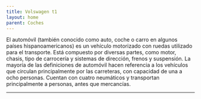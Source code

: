 ```yaml
---
title: Volswagen t1
layout: home
parent: Coches
---
```

El automóvil (también conocido como auto, coche o carro en algunos países hispanoamericanos) es un vehículo motorizado con ruedas utilizado para el transporte. Está compuesto por diversas partes, como motor, chasis, tipo de carrocería y sistemas de dirección, frenos y suspensión. La mayoría de las definiciones de automóvil hacen referencia a los vehículos que circulan principalmente por las carreteras, con capacidad de una a ocho personas. Cuentan con cuatro neumáticos y transportan principalmente a personas, antes que mercancías.

----

[^1]: [It can take up to 10 minutes for changes to your site to publish after you push the changes to GitHub](https://docs.github.com/en/pages/setting-up-a-github-pages-site-with-jekyll/creating-a-github-pages-site-with-jekyll#creating-your-site).

[Just the Docs]: https://just-the-docs.github.io/just-the-docs/
[GitHub Pages]: https://docs.github.com/en/pages
[README]: https://github.com/just-the-docs/just-the-docs-template/blob/main/README.md
[Jekyll]: https://jekyllrb.com
[GitHub Pages / Actions workflow]: https://github.blog/changelog/2022-07-27-github-pages-custom-github-actions-workflows-beta/
[use this template]: https://github.com/just-the-docs/just-the-docs-template/generate
